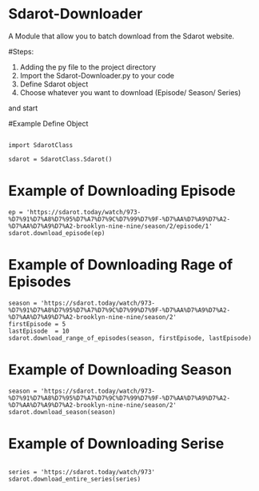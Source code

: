 # Sdarot-Downloader

A Module that allow you to batch download from the Sdarot website.

#Steps:

1. Adding the py file to the project directory
2. Import the Sdarot-Downloader.py to your code
3. Define Sdarot object
4. Choose whatever you want to download (Episode/ Season/ Series)

and start

#Example Define Object

```

import SdarotClass

sdarot = SdarotClass.Sdarot()

```

# Example of Downloading Episode

```
ep = 'https://sdarot.today/watch/973-%D7%91%D7%A8%D7%95%D7%A7%D7%9C%D7%99%D7%9F-%D7%AA%D7%A9%D7%A2-%D7%AA%D7%A9%D7%A2-brooklyn-nine-nine/season/2/episode/1'
sdarot.download_episode(ep)

```

# Example of Downloading Rage of Episodes

```
season = 'https://sdarot.today/watch/973-%D7%91%D7%A8%D7%95%D7%A7%D7%9C%D7%99%D7%9F-%D7%AA%D7%A9%D7%A2-%D7%AA%D7%A9%D7%A2-brooklyn-nine-nine/season/2'
firstEpisode = 5
lastEpisode  = 10
sdarot.download_range_of_episodes(season, firstEpisode, lastEpisode)

```


# Example of Downloading Season

```
season = 'https://sdarot.today/watch/973-%D7%91%D7%A8%D7%95%D7%A7%D7%9C%D7%99%D7%9F-%D7%AA%D7%A9%D7%A2-%D7%AA%D7%A9%D7%A2-brooklyn-nine-nine/season/2'
sdarot.download_season(season)

```

# Example of Downloading Serise

```

series = 'https://sdarot.today/watch/973'
sdarot.download_entire_series(series)

```

